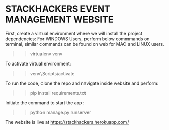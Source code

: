 # STACKHACKERS EVENT MANAGEMENT WEBSITE

First, create a virtual environment where we will install the project dependencies:
For WINDOWS Users, perform below commmands on terminal, similar commands can be found on web for MAC and LINUX users.
>> virtualenv venv

To activate virtual environment:
>> venv\Scripts\activate

To run the code, clone the repo and navigate inside website and perform:
>> pip install requirements.txt

Initiate the command to start the app : 
>> python manage.py runserver

The website is live at https://stackhackers.herokuapp.com/

